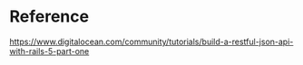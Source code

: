 # Reference

https://www.digitalocean.com/community/tutorials/build-a-restful-json-api-with-rails-5-part-one
